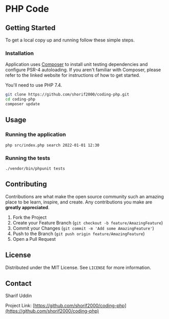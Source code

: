 # PHP Code


<!-- GETTING STARTED -->
## Getting Started

To get a local copy up and running follow these simple steps.

### Installation

Application uses [Composer](https://getcomposer.org/) to install unit testing dependencies and configure PSR-4 autoloading.
If you aren't familiar with Composer, please refer to the linked website for instructions of how to get started.

You'll need to use PHP 7.4.

```bash
git clone https://github.com/shorif2000/coding-php.git
cd coding-php
composer update
```

<!-- USAGE EXAMPLES -->
## Usage

### Running the application

```
php src/index.php search 2022-01-01 12:30
```

### Running the tests

```
./vendor/bin/phpunit tests
```

<!-- CONTRIBUTING -->
## Contributing

Contributions are what make the open source community such an amazing place to be learn, inspire, and create. Any contributions you make are **greatly appreciated**.

1. Fork the Project
2. Create your Feature Branch (`git checkout -b feature/AmazingFeature`)
3. Commit your Changes (`git commit -m 'Add some AmazingFeature'`)
4. Push to the Branch (`git push origin feature/AmazingFeature`)
5. Open a Pull Request



<!-- LICENSE -->
## License

Distributed under the MIT License. See `LICENSE` for more information.



<!-- CONTACT -->
## Contact

Sharif Uddin

Project Link: [https://github.com/shorif2000/coding-php](https://github.com/shorif2000/coding-php)








<!-- MARKDOWN LINKS & IMAGES -->
<!-- https://www.markdownguide.org/basic-syntax/#reference-style-links -->
[contributors-shield]: https://img.shields.io/github/contributors/shorif2000/coding-php.svg?style=for-the-badge
[contributors-url]: https://github.com/shorif2000/coding-php/graphs/contributors
[forks-shield]: https://img.shields.io/github/forks/shorif2000/coding-php.svg?style=for-the-badge
[forks-url]: https://github.com/shorif2000/coding-php/network/members
[stars-shield]: https://img.shields.io/github/stars/shorif2000/coding-php.svg?style=for-the-badge
[stars-url]: https://github.com/shorif2000/coding-php/stargazers
[issues-shield]: https://img.shields.io/github/issues/shorif2000/coding-php.svg?style=for-the-badge
[issues-url]: https://github.com/shorif2000/coding-php/issues
[license-shield]: https://img.shields.io/github/license/shorif2000/coding-php.svg?style=for-the-badge
[license-url]: https://github.com/shorif2000/coding-php/blob/master/LICENSE
[linkedin-shield]: https://img.shields.io/badge/-LinkedIn-black.svg?style=for-the-badge&logo=linkedin&colorB=555
[linkedin-url]: https://www.linkedin.com/in/msuddin86
